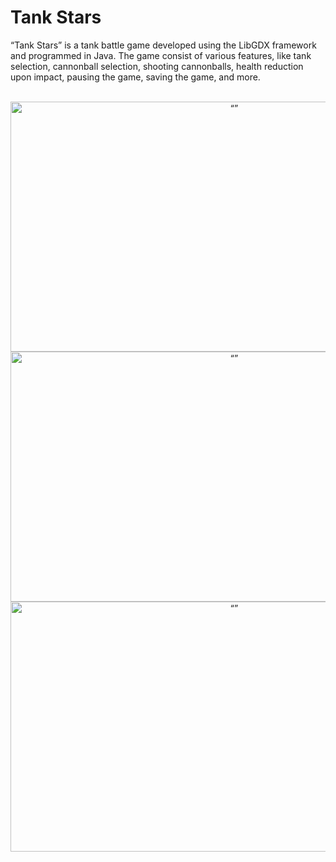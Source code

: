 # Tank Stars

“Tank Stars” is a tank battle game developed using the LibGDX framework and programmed in Java. The game consist of various features, like tank selection, cannonball selection, shooting cannonballs, health reduction upon impact, pausing the game, saving the game,
and more.
<br><br>
<div align="center">
  <img src="https://github.com/shreyas21563/Tank-Star/assets/108022785/c73ac1cc-f897-48ad-be8d-0d9c1471a877" alt= “” width="700px" height="400px">
  <br>
  <img src="https://github.com/shreyas21563/Tank-Star/assets/108022785/6b60b30f-8623-47cf-9670-5f64fb837292" alt= “” width="700px" height="400px">
  <br>
  <img src="https://github.com/shreyas21563/Tank-Star/assets/108022785/018a7f45-f579-4da0-87dd-1947d1d31307" alt= “” width="700px" height="400px">
</div>
